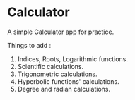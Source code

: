 # Calculator

A simple Calculator app for practice. 

Things to add : 
1. Indices, Roots, Logarithmic functions.
2. Scientific calculations.
3. Trigonometric calculations.
4. Hyperbolic functions' calculations. 
5. Degree and radian calculations. 
